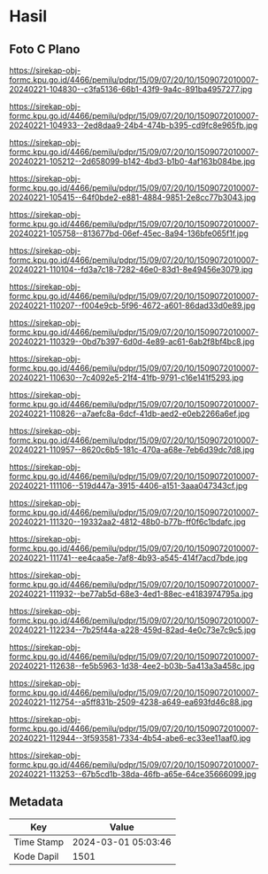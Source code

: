 # Hasil

## Foto C Plano

https://sirekap-obj-formc.kpu.go.id/4466/pemilu/pdpr/15/09/07/20/10/1509072010007-20240221-104830--c3fa5136-66b1-43f9-9a4c-891ba4957277.jpg

https://sirekap-obj-formc.kpu.go.id/4466/pemilu/pdpr/15/09/07/20/10/1509072010007-20240221-104933--2ed8daa9-24b4-474b-b395-cd9fc8e965fb.jpg

https://sirekap-obj-formc.kpu.go.id/4466/pemilu/pdpr/15/09/07/20/10/1509072010007-20240221-105212--2d658099-b142-4bd3-b1b0-4af163b084be.jpg

https://sirekap-obj-formc.kpu.go.id/4466/pemilu/pdpr/15/09/07/20/10/1509072010007-20240221-105415--64f0bde2-e881-4884-9851-2e8cc77b3043.jpg

https://sirekap-obj-formc.kpu.go.id/4466/pemilu/pdpr/15/09/07/20/10/1509072010007-20240221-105758--813677bd-06ef-45ec-8a94-136bfe065f1f.jpg

https://sirekap-obj-formc.kpu.go.id/4466/pemilu/pdpr/15/09/07/20/10/1509072010007-20240221-110104--fd3a7c18-7282-46e0-83d1-8e49456e3079.jpg

https://sirekap-obj-formc.kpu.go.id/4466/pemilu/pdpr/15/09/07/20/10/1509072010007-20240221-110207--f004e9cb-5f96-4672-a601-86dad33d0e89.jpg

https://sirekap-obj-formc.kpu.go.id/4466/pemilu/pdpr/15/09/07/20/10/1509072010007-20240221-110329--0bd7b397-6d0d-4e89-ac61-6ab2f8bf4bc8.jpg

https://sirekap-obj-formc.kpu.go.id/4466/pemilu/pdpr/15/09/07/20/10/1509072010007-20240221-110630--7c4092e5-21f4-41fb-9791-c16e141f5293.jpg

https://sirekap-obj-formc.kpu.go.id/4466/pemilu/pdpr/15/09/07/20/10/1509072010007-20240221-110826--a7aefc8a-6dcf-41db-aed2-e0eb2266a6ef.jpg

https://sirekap-obj-formc.kpu.go.id/4466/pemilu/pdpr/15/09/07/20/10/1509072010007-20240221-110957--8620c6b5-181c-470a-a68e-7eb6d39dc7d8.jpg

https://sirekap-obj-formc.kpu.go.id/4466/pemilu/pdpr/15/09/07/20/10/1509072010007-20240221-111106--519d447a-3915-4406-a151-3aaa047343cf.jpg

https://sirekap-obj-formc.kpu.go.id/4466/pemilu/pdpr/15/09/07/20/10/1509072010007-20240221-111320--19332aa2-4812-48b0-b77b-ff0f6c1bdafc.jpg

https://sirekap-obj-formc.kpu.go.id/4466/pemilu/pdpr/15/09/07/20/10/1509072010007-20240221-111741--ee4caa5e-7af8-4b93-a545-414f7acd7bde.jpg

https://sirekap-obj-formc.kpu.go.id/4466/pemilu/pdpr/15/09/07/20/10/1509072010007-20240221-111932--be77ab5d-68e3-4ed1-88ec-e4183974795a.jpg

https://sirekap-obj-formc.kpu.go.id/4466/pemilu/pdpr/15/09/07/20/10/1509072010007-20240221-112234--7b25f44a-a228-459d-82ad-4e0c73e7c9c5.jpg

https://sirekap-obj-formc.kpu.go.id/4466/pemilu/pdpr/15/09/07/20/10/1509072010007-20240221-112638--fe5b5963-1d38-4ee2-b03b-5a413a3a458c.jpg

https://sirekap-obj-formc.kpu.go.id/4466/pemilu/pdpr/15/09/07/20/10/1509072010007-20240221-112754--a5ff831b-2509-4238-a649-ea693fd46c88.jpg

https://sirekap-obj-formc.kpu.go.id/4466/pemilu/pdpr/15/09/07/20/10/1509072010007-20240221-112944--3f593581-7334-4b54-abe6-ec33ee11aaf0.jpg

https://sirekap-obj-formc.kpu.go.id/4466/pemilu/pdpr/15/09/07/20/10/1509072010007-20240221-113253--67b5cd1b-38da-46fb-a65e-64ce35666099.jpg


## Metadata

| Key        | Value               |
| ---------- | ------------------- |
| Time Stamp | 2024-03-01 05:03:46 |
| Kode Dapil | 1501                |



